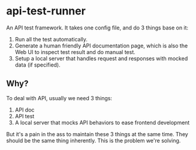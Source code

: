 # api-test-runner

An API test framework. It takes one config file, and do 3 things base on it:

1. Run all the test automatically.
2. Generate a human friendly API documentation page, which is also the Web UI to inspect test result and do manual test.
3. Setup a local server that handles request and responses with mocked data (if specified).

## Why?

To deal with API, usually we need 3 things:

1. API doc
2. API test
3. A local server that mocks API behaviors to ease frontend development

But it's a pain in the ass to maintain these 3 things at the same time. They should be the same thing inherently. This is the problem we're solving.
